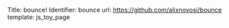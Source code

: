 Title: bounce!
Identifier: bounce
url: https://github.com/alixnovosi/bounce
template: js_toy_page

<div id="app">
  <canvas id="canvas"></canvas>
</div>
<script src="dist/bounce/main.c89f08729db224899387.js"></script>

